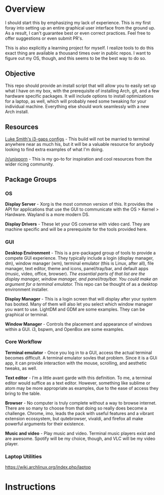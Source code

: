 # Overview

I should start this by emphasizing my lack of experience. This is my first foray into setting up an entire graphical user interface from the ground up. As a result, I can't guarantee best or even correct practices. Feel free to offer suggestions or even submit PR's.

This is also explicitly a learning project for myself. I realize tools to do this exact thing are available a thousand times over in public repos. I want to figure out my OS, though, and this seems to be the best way to do so.

## Objective

This repo should provide an install script that will allow you to easily set up what I have on my box, with the prerequisite of installing Arch, git, and a few hardware specific packages. It will include options to install optimizations for a laptop, as well, which will probably need some tweaking for your individual machine. Everything else should work seamlessly with a new Arch install.

## Resources

[Luke Smith's i3-gaps configs](https://github.com/LukeSmithxyz/voidrice) - This build will not be married to terminal anywhere near as much his, but it will be a valuable resource for anybody looking to find extra examples of what I'm doing.

[/r/unixporn](https://www.reddit.com/r/unixporn/) - This is my go-to for inspiration and cool resources from the wider ricing community.

## Package Groups

### OS

**Display Server** - Xorg is the most common version of this. It provides the API for applications that use the GUI to communicate with the OS > Kernel > Hardware. Wayland is a more modern DS.

**Display Drivers** - These let your OS converse with video card. They are machine specific and will be a prerequisite for the tools provided here.

### GUI

**Desktop Environment** - This is a pre-packaged group of tools to provide a compete GUI experience. They typically include a login (display manager, dm), window manager (wm), terminal emulator (this is Linux, after all), file manager, text editor, theme and icons, panel/tray/bar, and default apps (music, video, office, browser). *The essential parts of that list are the display manager, window manager, and panel/tray/bar. You could make an argument for a terminal emulator.* This repo can be thought of as a desktop environment installer.

**Display Manager** - This is a login screen that will display after your system has booted. Many of them will also let you select which window manager you want to use. LightDM and GDM are some examples. They can be graphical or terminal.

**Window Manager** - Controls the placement and appearance of windows within a GUI. i3, bspwm, and OpenBox are some examples.

### Core Workflow

**Terminal emulator** - Once you log in to a GUI, access the actual terminal becomes difficult. A terminal emulator sovles that problem. Since it is a GUi app, it can provide interaction with the mouse, scrolling, and aesthetic tweaks, as well. 

**Text editor** - I'm a little avant garde with this definition. To me, a terminal editor would suffice as a text editor. However, something like sublime or atom may be more appropriate as examples, due to the ease of access they bring to the table.

**Browser** - No computer is truly complete without a way to browse internet. There are so many to choose from that doing so really does become a challenge. Chrome, imo, leads the pack with useful features and a vibrant extension ecossystem, but qutebrowser, vivaldi, and firefox all make powerful arguments for their existence. 

**Music and video** - Play music and video. Terminal music players exist and are awesome. Spotify will be my choice, though, and VLC will be my video player.

### Laptop Utilities

https://wiki.archlinux.org/index.php/laptop

# Instructions
